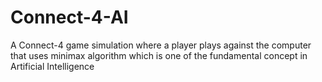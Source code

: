 # Connect-4-AI
A Connect-4 game simulation where a player plays against the computer that uses minimax algorithm which is one of the fundamental concept in Artificial Intelligence 
